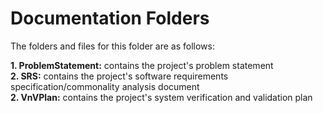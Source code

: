 # Documentation Folders

The folders and files for this folder are as follows:

<b>1. ProblemStatement:</b> contains the project's problem statement <br />
<b>2. SRS:</b> contains the project's software requirements specification/commonality analysis document <br />
<b>2. VnVPlan:</b> contains the project's system verification and validation plan <br />
